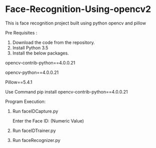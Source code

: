 # Face-Recognition-Using-opencv2
This is face recognition project built using python opencv and pillow

Pre Requisites :

1. Download the code from the repository.
2. Install Python 3.5
3. Install the below packages.

opencv-contrib-python==4.0.0.21

opencv-python==4.0.0.21

Pillow==5.4.1

Use Command pip install opencv-contrib-python==4.0.0.21

Program Execution:

1. Run faceIDCapture.py

    Enter the Face ID: (Numeric Value)
    
2. Run faceIDTrainer.py

3. Run faceRecognizer.py
